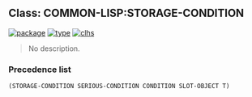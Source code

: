 ## Class: COMMON-LISP:STORAGE-CONDITION
[![package](https://img.shields.io/badge/Package-COMMON--LISP-5f9ea0.svg?style=social&colorA=999999)](../) [![type](https://img.shields.io/badge/Type-Class-5f9ea0.svg?style=social&colorA=999999)](../#class) [![clhs](https://img.shields.io/badge/CLHS-STORAGE--CONDITION-5f9ea0.svg?style=social&colorA=999999)](http://www.lispworks.com/documentation/HyperSpec/Body/e_storag.htm) 

> No description.

### Precedence list
```
(STORAGE-CONDITION SERIOUS-CONDITION CONDITION SLOT-OBJECT T)
```
